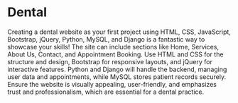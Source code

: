 # Dental
Creating a dental website as your first project using HTML, CSS, JavaScript, Bootstrap, jQuery, Python, MySQL, and Django is a fantastic way to showcase your skills! The site can include sections like Home, Services, About Us, Contact, and Appointment Booking. Use HTML and CSS for the structure and design, Bootstrap for responsive layouts, and jQuery for interactive features. Python and Django will handle the backend, managing user data and appointments, while MySQL stores patient records securely. Ensure the website is visually appealing, user-friendly, and emphasizes trust and professionalism, which are essential for a dental practice.

